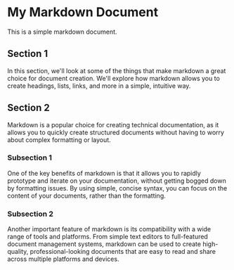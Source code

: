 # My Markdown Document

This is a simple markdown document.

## Section 1

In this section, we'll look at some of the things that make markdown a great choice for document creation. We'll explore how markdown allows you to create headings, lists, links, and more in a simple, intuitive way.

## Section 2

Markdown is a popular choice for creating technical documentation, as it allows you to quickly create structured documents without having to worry about complex formatting or layout.

### Subsection 1

One of the key benefits of markdown is that it allows you to rapidly prototype and iterate on your documentation, without getting bogged down by formatting issues. By using simple, concise syntax, you can focus on the content of your documents, rather than the formatting.

### Subsection 2

Another important feature of markdown is its compatibility with a wide range of tools and platforms. From simple text editors to full-featured document management systems, markdown can be used to create high-quality, professional-looking documents that are easy to read and share across multiple platforms and devices.